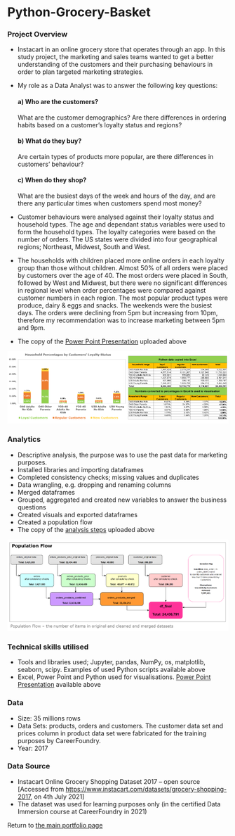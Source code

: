 # Python-Grocery-Basket

### Project Overview
- Instacart in an online grocery store that operates through an app. In this study project, the marketing and sales teams wanted to get a better understanding of the customers and their purchasing behaviours in order to plan targeted marketing strategies. 
- My role as a Data Analyst was to answer the following key questions:
    
    #### a) Who are the customers?
    What are the customer demographics? Are there differences in ordering habits based on a customer’s loyalty status and regions?
     #### b) What do they buy? 
    Are certain types of products more popular, are there differences in customers’ behaviour?
     #### c) When do they shop?
    What are the busiest days of the week and hours of the day, and are there any particular times when customers spend most money?

- Customer behaviours were analysed against their loyalty status and household types. The age and dependant status variables were used to form the household types. The loyalty categories were based on the number of orders. The US states were divided into four geographical regions; Northeast, Midwest, South and West. 

- The households with children placed more online orders in each loyalty group than those without children. Almost 50% of all orders were placed by customers over the age of 40.  The most orders were placed in South, followed by West and Midwest, but there were no significant differences in regional level when order percentages were compared against customer numbers in each region. The most popular product types were produce, dairy & eggs and snacks. The weekends were the busiest days. The orders were declining from 5pm but increasing from 10pm, therefore my recommendation was to increase marketing between 5pm and 9pm.
- The copy of the [Power Point Presentation](https://github.com/Senja-P/Python-Grocery-Basket/blob/main/01.%20Instacart%20Presentation%20and%20Analysis%20Steps/Instacart_Presentation_v%2C2021_08_01.pdf) uploaded above

![](https://github.com/Senja-P/Images/blob/main/GitHub_Instacart.png) 

### Analytics
- Descriptive analysis, the purpose was to use the past data for marketing purposes.
- Installed libraries and importing dataframes
- Completed consistency checks; missing values and duplicates
- Data wrangling, e.g. dropping and renaming columns
- Merged dataframes
- Grouped, aggregated and created new variables to answer the business questions
- Created visuals and exported dataframes
- Created a population flow
- The copy of the [analysis steps](https://github.com/Senja-P/Python-Grocery-Basket/blob/main/01.%20Instacart%20Presentation%20and%20Analysis%20Steps/Instacart_Analysis%20Steps_2021_08_01.xlsx) uploaded above

![](https://github.com/Senja-P/Images/blob/main/GitHub_PopulationFlow..png)

### Technical skills utilised
- Tools and libraries used; Jupyter, pandas, NumPy, os, matplotlib, seaborn, scipy. Examples of used Python scripts available above
- Excel, Power Point and Python used for visualisations. [Power Point Presentation](https://github.com/Senja-P/Python-Grocery-Basket/blob/main/01.%20Instacart%20Presentation%20and%20Analysis%20Steps/Instacart_Presentation_v%2C2021_08_01.pdf) available above 

### Data
- Size: 35 millions rows 
- Data Sets: products, orders and customers. The customer data set and prices column in product data set were fabricated for the training purposes by CareerFoundry.
- Year: 2017 

### Data Source 
- Instacart Online Grocery Shopping Dataset 2017 – open source [Accessed from https://www.instacart.com/datasets/grocery-shopping-2017, on 4th July 2021] 
- The dataset was used for learning purposes only (in the certified Data Immersion course at CareerFoundry in 2021)

Return to [the main portfolio page](https://github.com/Senja-P)
